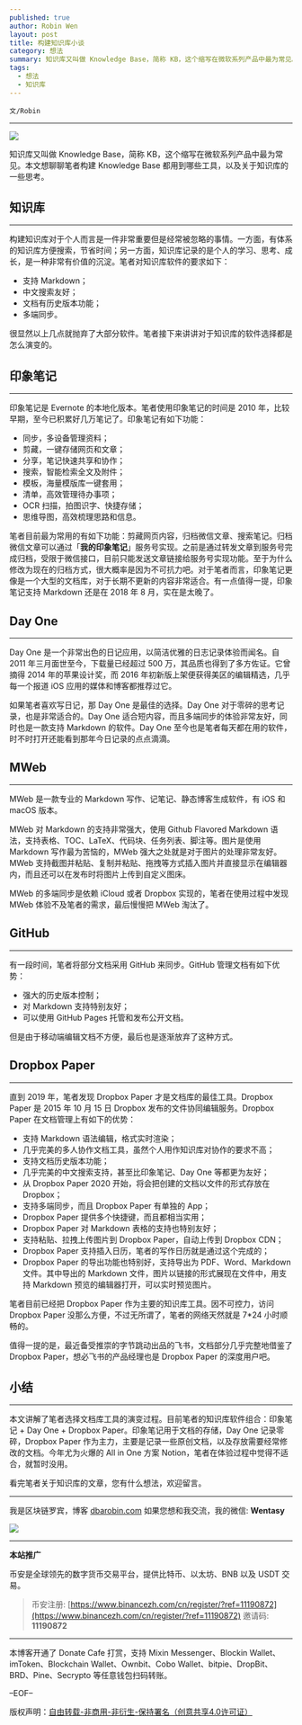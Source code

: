 ```yaml
---
published: true
author: Robin Wen
layout: post
title: 构建知识库小谈
category: 想法
summary: 知识库又叫做 Knowledge Base，简称 KB，这个缩写在微软系列产品中最为常见。本文想聊聊笔者构建 Knowledge Base 都用到那些工具，以及关于知识库的一些思考。本文讲解了笔者选择文档库工具的演变过程。目前笔者的知识库软件组合：印象笔记 + Day One + Dropbox Paper。印象笔记用于文档的存储，Day One 记录零碎，Dropbox Paper 作为主力，主要是记录一些原创文档，以及存放需要经常修改的文档。今年尤为火爆的 All in One 方案 Notion，笔者在体验过程中觉得不适合，就暂时没用。看完笔者关于知识库的文章，您有什么想法，欢迎留言。
tags:
  - 想法
  - 知识库
---
```


`文/Robin`

***

![](https://cdn.dbarobin.com/87u915a.png)

知识库又叫做 Knowledge Base，简称 KB，这个缩写在微软系列产品中最为常见。本文想聊聊笔者构建 Knowledge Base 都用到哪些工具，以及关于知识库的一些思考。

## 知识库
***

构建知识库对于个人而言是一件非常重要但是经常被忽略的事情。一方面，有体系的知识库方便搜索，节省时间；另一方面，知识库记录的是个人的学习、思考、成长，是一种非常有价值的沉淀。笔者对知识库软件的要求如下：

* 支持 Markdown；
* 中文搜索友好；
* 文档有历史版本功能；
* 多端同步。

很显然以上几点就抛弃了大部分软件。笔者接下来讲讲对于知识库的软件选择都是怎么演变的。

## 印象笔记
***

印象笔记是 Evernote 的本地化版本。笔者使用印象笔记的时间是 2010 年，比较早期，至今已积累好几万笔记了。印象笔记有如下功能：

* 同步，多设备管理资料；
* 剪藏，一键存储网页和文章；
* 分享，笔记快速共享和协作；
* 搜索，智能检索全文及附件；
* 模板，海量模版库一键套用；
* 清单，高效管理待办事项；
* OCR 扫描，拍图识字、快捷存储；
* 思维导图，高效梳理思路和信息。

笔者目前最为常用的有如下功能：剪藏网页内容，归档微信文章、搜索笔记。归档微信文章可以通过「**我的印象笔记**」服务号实现。之前是通过转发文章到服务号完成归档，受限于微信接口，目前只能发送文章链接给服务号实现功能。至于为什么修改为现在的归档方式，很大概率是因为不可抗力吧。对于笔者而言，印象笔记更像是一个大型的文档库，对于长期不更新的内容非常适合。有一点值得一提，印象笔记支持 Markdown 还是在 2018 年 8 月，实在是太晚了。

## Day One
***

Day One 是一个非常出色的日记应用，以简洁优雅的日志记录体验而闻名。自 2011 年三月面世至今，下载量已经超过 500 万，其品质也得到了多方佐证。它曾摘得 2014 年的苹果设计奖，而 2016 年初新版上架便获得美区的编辑精选，几乎每一个报道 iOS 应用的媒体和博客都推荐过它。

如果笔者喜欢写日记，那 Day One 是最佳的选择。Day One 对于零碎的思考记录，也是非常适合的。Day One 适合短内容，而且多端同步的体验非常友好，同时也是一款支持 Markdown 的软件。Day One 至今也是笔者每天都在用的软件，时不时打开还能看到那年今日记录的点点滴滴。

## MWeb
***

MWeb 是一款专业的 Markdown 写作、记笔记、静态博客生成软件，有 iOS 和 macOS 版本。

MWeb 对 Markdown 的支持非常强大，使用 Github Flavored Markdown 语法，支持表格、TOC、LaTeX、代码块、任务列表、脚注等。图片是使用 Markdown 写作最为苦恼的，MWeb 强大之处就是对于图片的处理非常友好。MWeb 支持截图并粘贴、复制并粘贴、拖拽等方式插入图片并直接显示在编辑器内，而且还可以在发布时将图片上传到自定义图床。

MWeb 的多端同步是依赖 iCloud 或者 Dropbox 实现的，笔者在使用过程中发现 MWeb 体验不及笔者的需求，最后慢慢把 MWeb 淘汰了。

## GitHub
***

有一段时间，笔者将部分文档采用 GitHub 来同步。GitHub 管理文档有如下优势：

* 强大的历史版本控制；
* 对 Markdown 支持特别友好；
* 可以使用 GitHub Pages 托管和发布公开文档。

但是由于移动端编辑文档不方便，最后也是逐渐放弃了这种方式。

## Dropbox Paper
***

直到 2019 年，笔者发现 Dropbox Paper 才是文档库的最佳工具。Dropbox Paper 是 2015 年 10 月 15 日 Dropbox 发布的文件协同编辑服务。Dropbox Paper 在文档管理上有如下的优势：

* 支持 Markdown 语法编辑，格式实时渲染；
* 几乎完美的多人协作文档工具，虽然个人用作知识库对协作的要求不高；
* 支持文档历史版本功能；
* 几乎完美的中文搜索支持，甚至比印象笔记、Day One 等都更为友好；
* 从 Dropbox Paper 2020 开始，将会把创建的文档以文件的形式存放在 Dropbox；
* 支持多端同步，而且 Dropbox Paper 有单独的 App；
* Dropbox Paper 提供多个快捷键，而且都相当实用；
* Dropbox Paper 对 Markdown 表格的支持也特别友好；
* 支持粘贴、拉拽上传图片到 Dropbox Paper，自动上传到 Dropbox CDN；
* Dropbox Paper 支持插入日历，笔者的写作日历就是通过这个完成的；
* Dropbox Paper 的导出功能也特别好，支持导出为 PDF、Word、Markdown 文件。其中导出的 Markdown 文件，图片以链接的形式展现在文件中，用支持 Markdown 预览的编辑器打开，可以实时预览图片。

笔者目前已经把 Dropbox Paper 作为主要的知识库工具。因不可控力，访问 Dropbox Paper 没那么方便，不过无所谓了，笔者的网络天然就是 7*24 小时顺畅的。

值得一提的是，最近备受推崇的字节跳动出品的飞书，文档部分几乎完整地借鉴了 Dropbox Paper，想必飞书的产品经理也是 Dropbox Paper 的深度用户吧。

## 小结
***

本文讲解了笔者选择文档库工具的演变过程。目前笔者的知识库软件组合：印象笔记 + Day One + Dropbox Paper。印象笔记用于文档的存储，Day One 记录零碎，Dropbox Paper 作为主力，主要是记录一些原创文档，以及存放需要经常修改的文档。今年尤为火爆的 All in One 方案 Notion，笔者在体验过程中觉得不适合，就暂时没用。

看完笔者关于知识库的文章，您有什么想法，欢迎留言。

***

我是区块链罗宾，博客 [dbarobin.com](https://dbarobin.com/)
如果您想和我交流，我的微信: **Wentasy**

![](https://cdn.dbarobin.com/v4yywe2.png)

***

**本站推广**

币安是全球领先的数字货币交易平台，提供比特币、以太坊、BNB 以及 USDT 交易。

> 币安注册: [https://www.binancezh.com/cn/register/?ref=11190872](https://www.binancezh.com/cn/register/?ref=11190872)
> 邀请码: **11190872**

***

本博客开通了 Donate Cafe 打赏，支持 Mixin Messenger、Blockin Wallet、imToken、Blockchain Wallet、Ownbit、Cobo Wallet、bitpie、DropBit、BRD、Pine、Secrypto 等任意钱包扫码转账。

<center>
    <div class="--donate-button"
         data-button-id="f8b9df0d-af9a-460d-8258-d3f435445075"
    ></div>
</center>

–EOF–

版权声明：[自由转载-非商用-非衍生-保持署名（创意共享4.0许可证）](http://creativecommons.org/licenses/by-nc-nd/4.0/deed.zh)